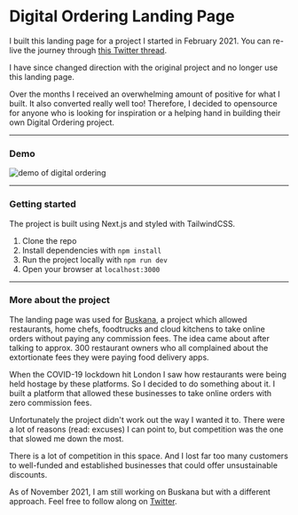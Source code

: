 # Digital Ordering Landing Page

I built this landing page for a project I started in February 2021. You can re-live the journey through [this Twitter thread](https://twitter.com/zaarheed/status/1361051467659018240).

I have since changed direction with the original project and no longer use this landing page.

Over the months I received an overwhelming amount of positive for what I built. It also converted really well too! Therefore, I decided to opensource for anyone who is looking for inspiration or a helping hand in building their own Digital Ordering project.

---

### Demo
![demo of digital ordering](/public/images/demo.gif)

---

### Getting started
The project is built using Next.js and styled with TailwindCSS.

1. Clone the repo
2. Install dependencies with `npm install`
3. Run the project locally with `npm run dev`
4. Open your browser at `localhost:3000`

---

### More about the project

The landing page was used for [Buskana](https://www.buskana.com), a project which allowed restaurants, home chefs, foodtrucks and cloud kitchens to take online orders without paying any commission fees. The idea came about after talking to approx. 300 restaurant owners who all complained about the extortionate fees they were paying food delivery apps.

When the COVID-19 lockdown hit London I saw how restaurants were being held hostage by these platforms. So I decided to do something about it. I built a platform that allowed these businesses to take online orders with zero commission fees.

Unfortunately the project didn't work out the way I wanted it to. There were a lot of reasons (read: excuses) I can point to, but competition was the one that slowed me down the most.

There is a lot of competition in this space. And I lost far too many customers to well-funded and established businesses that could offer unsustainable discounts.

As of November 2021, I am still working on Buskana but with a different approach. Feel free to follow along on [Twitter](https://www.twitter.com/zaarheed).